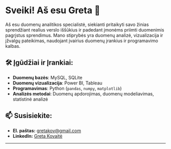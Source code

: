 # Sveiki! Aš esu Greta 👋

Aš esu duomenų analitikos specialistė, siekianti pritaikyti savo žinias sprendžiant realius verslo iššūkius ir padedant įmonėms priimti duomenimis pagrįstus sprendimus. Mano stiprybės yra duomenų analizė, vizualizacija ir įžvalgų pateikimas, naudojant įvairius duomenų įrankius ir programavimo kalbas.

## 🛠️ Įgūdžiai ir Įrankiai:
- **Duomenų bazės**: MySQL, SQLite
- **Duomenų vizualizacija**: Power BI, Tableau
- **Programavimas**: Python (`pandas`, `numpy`, `matplotlib`)
- **Analizės metodai**: Duomenų apdorojimas, duomenų modeliavimas, statistinė analizė

## 📫 Susisiekite:
- **El. paštas:** [gretakov@gmail.com](mailto:gretakov@gmail.com)
- **LinkedIn:** [Greta Kovaitė](https://www.linkedin.com/in/greta-kovait%C4%97-255534247/)

--- 

